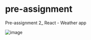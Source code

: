 # pre-assignment
Pre-assignment 2_ React - Weather app

![image](https://user-images.githubusercontent.com/61554614/155836259-3cc8bd0f-025b-415d-9f4a-38d97b36bfd8.png)
